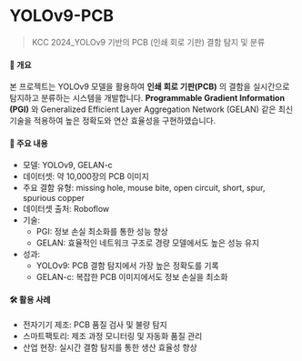 # YOLOv9-PCB
> KCC 2024_YOLOv9 기반의 PCB (인쇄 회로 기판) 결함 탐지 및 분류

#### 📖 개요
본 프로젝트는 YOLOv9 모델을 활용하여 **인쇄 회로 기판(PCB)** 의 결함을 실시간으로 탐지하고 분류하는 시스템을 개발합니다. **Programmable Gradient Information (PGI)** 와 Generalized Efficient Layer Aggregation Network (GELAN) 같은 최신 기술을 적용하여 높은 정확도와 연산 효율성을 구현하였습니다.

#### 📌 주요 내용
- 모델: YOLOv9, GELAN-c
- 데이터셋: 약 10,000장의 PCB 이미지
- 주요 결함 유형: missing hole, mouse bite, open circuit, short, spur, spurious copper
- 데이터셋 출처: Roboflow
- 기술:
  - PGI: 정보 손실 최소화를 통한 성능 향상
  - GELAN: 효율적인 네트워크 구조로 경량 모델에서도 높은 성능 유지
- 성과:
  - YOLOv9: PCB 결함 탐지에서 가장 높은 정확도를 기록
  - GELAN-c: 복잡한 PCB 이미지에서도 정보 손실을 최소화
#### 🛠️ 활용 사례
- 전자기기 제조: PCB 품질 검사 및 불량 탐지
- 스마트팩토리: 제조 과정 모니터링 및 자동화 품질 관리
- 산업 현장: 실시간 결함 탐지를 통한 생산 효율성 향상
